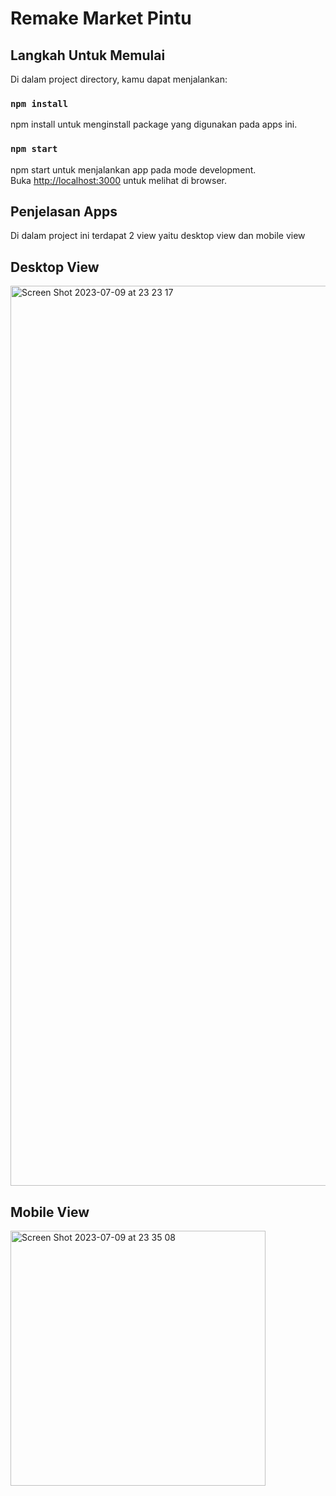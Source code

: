 # Remake Market Pintu

## Langkah Untuk Memulai

Di dalam project directory, kamu dapat menjalankan:

### `npm install`
npm install untuk menginstall package yang digunakan pada apps ini.

### `npm start`

npm start untuk menjalankan app pada mode development.\
Buka [http://localhost:3000](http://localhost:3000) untuk melihat di browser.

## Penjelasan Apps
Di dalam project ini terdapat 2 view yaitu desktop view dan mobile view

## Desktop View
<img width="1440" alt="Screen Shot 2023-07-09 at 23 23 17" src="https://github.com/MickeyStrike/remake_market_pintu/assets/53706066/6ec98805-bac3-445a-aae9-bbfbcf71dcf2">

## Mobile View
<img width="408" alt="Screen Shot 2023-07-09 at 23 35 08" src="https://github.com/MickeyStrike/remake_market_pintu/assets/53706066/98444c5a-40c6-48ea-92aa-d5977f4185ba">
